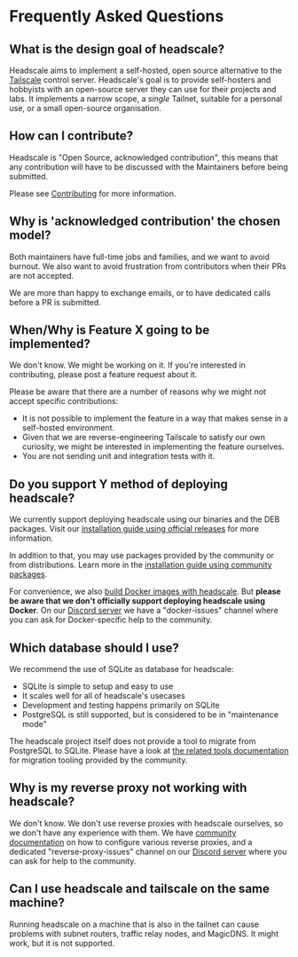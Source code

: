 # Frequently Asked Questions

## What is the design goal of headscale?

Headscale aims to implement a self-hosted, open source alternative to the [Tailscale](https://tailscale.com/)
control server.
Headscale's goal is to provide self-hosters and hobbyists with an open-source
server they can use for their projects and labs.
It implements a narrow scope, a _single_ Tailnet, suitable for a personal use, or a small
open-source organisation.

## How can I contribute?

Headscale is "Open Source, acknowledged contribution", this means that any
contribution will have to be discussed with the Maintainers before being submitted.

Please see [Contributing](contributing.md) for more information.

## Why is 'acknowledged contribution' the chosen model?

Both maintainers have full-time jobs and families, and we want to avoid burnout. We also want to avoid frustration from contributors when their PRs are not accepted.

We are more than happy to exchange emails, or to have dedicated calls before a PR is submitted.

## When/Why is Feature X going to be implemented?

We don't know. We might be working on it. If you're interested in contributing, please post a feature request about it.

Please be aware that there are a number of reasons why we might not accept specific contributions:

- It is not possible to implement the feature in a way that makes sense in a self-hosted environment.
- Given that we are reverse-engineering Tailscale to satisfy our own curiosity, we might be interested in implementing the feature ourselves.
- You are not sending unit and integration tests with it.

## Do you support Y method of deploying headscale?

We currently support deploying headscale using our binaries and the DEB packages. Visit our [installation guide using
official releases](../setup/install/official.md) for more information.

In addition to that, you may use packages provided by the community or from distributions. Learn more in the
[installation guide using community packages](../setup/install/community.md).

For convenience, we also [build Docker images with headscale](../setup/install/container.md). But **please be aware that
we don't officially support deploying headscale using Docker**. On our [Discord server](https://discord.gg/c84AZQhmpx)
we have a "docker-issues" channel where you can ask for Docker-specific help to the community.

## Which database should I use?

We recommend the use of SQLite as database for headscale:

- SQLite is simple to setup and easy to use
- It scales well for all of headscale's usecases
- Development and testing happens primarily on SQLite
- PostgreSQL is still supported, but is considered to be in "maintenance mode"

The headscale project itself does not provide a tool to migrate from PostgreSQL to SQLite. Please have a look at [the
related tools documentation](../ref/integration/tools.md) for migration tooling provided by the community.

## Why is my reverse proxy not working with headscale?

We don't know. We don't use reverse proxies with headscale ourselves, so we don't have any experience with them. We have
[community documentation](../ref/integration/reverse-proxy.md) on how to configure various reverse proxies, and a
dedicated "reverse-proxy-issues" channel on our [Discord server](https://discord.gg/c84AZQhmpx) where you can ask for
help to the community.

## Can I use headscale and tailscale on the same machine?

Running headscale on a machine that is also in the tailnet can cause problems with subnet routers, traffic relay nodes, and MagicDNS. It might work, but it is not supported.
